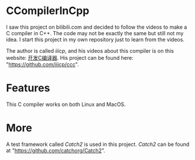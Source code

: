 # CCompilerInCpp

I saw this project on bilibili.com and decided to follow the videos to make a C compiler in C++. The code may not be
exactly the same but still not my idea. I start this project in my own repository just to learn from
the videos.

The author is called *iiicp*, and his videos about this compiler is on this
website: [开发C编译器]("https://space.bilibili.com/181099947/channel/seriesdetail?sid=1964966&ctype=0"). His project can be found here: "https://github.com/iiicp/ccc".

# Features

This C compiler works on both Linux and MacOS.

# More

A test framework called *Catch2* is used in this project. *Catch2* can be found at "https://github.com/catchorg/Catch2".

